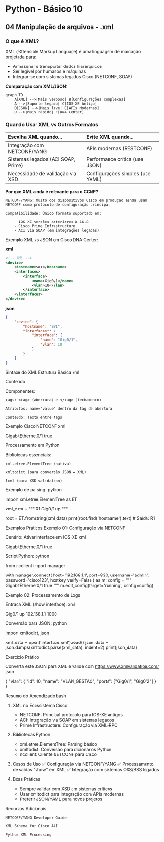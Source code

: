 # Python - Básico 10

## 04 Manipulação de arquivos - .xml

### O que é XML?
XML (eXtensible Markup Language) é uma linguagem de marcação projetada para:
- Armazenar e transportar dados hierárquicos
- Ser legível por humanos e máquinas
- Integrar-se com sistemas legados Cisco (NETCONF, SOAP)

**Comparação com XML/JSON:**
```mermaid
graph TD
    A[XML] -->|Mais verboso| B[Configurações complexas]
    A -->|Suporte legado| C[IOS-XE Antigo]
    D[JSON] -->|Mais leve| E[APIs Modernas]
    D -->|Mais rápido| F[DNA Center]
```

### Quando Usar XML vs Outros Formatos  

| **Escolha XML quando...**          | **Evite XML quando...**          |
|:-----------------------------------|:---------------------------------|
| Integração com NETCONF/YANG        | APIs modernas (RESTCONF)         |
| Sistemas legados (ACI SOAP, Prime) | Performance crítica (use JSON)   |
| Necessidade de validação via XSD   | Configurações simples (use YAML) |

**Por que XML ainda é relevante para o CCNP?**

    NETCONF/YANG: muito dos dispositivos Cisco em produção ainda usam NETCONF como protocolo de configuração principal

    Compatibilidade: Único formato suportado em:

        - IOS-XE versões anteriores à 16.8
        - Cisco Prime Infrastructure
        - ACI via SOAP (em integrações legadas)

Exemplo XML vs JSON em Cisco DNA Center:

**xml**

```xml
<!-- XML -->
<device>
    <hostname>SW1</hostname>
    <interfaces>
        <interface>
            <name>Gig0/1</name>
            <vlan>10</vlan>
        </interface>
    </interfaces>
</device>
```

**json**

```json
{
    "device": {
        "hostname": "SW1",
        "interfaces": {
            "interface": {
                "name": "Gig0/1",
                "vlan": 10
            }
        }
    }
}
```

Sintaxe do XML
Estrutura Básica
xml

<?xml version="1.0" encoding="UTF-8"?>
<root>
    <element attribute="value">
        <child>Conteúdo</child>
    </element>
</root>

Componentes:

    Tags: <tag> (abertura) e </tag> (fechamento)

    Atributos: name="value" dentro da tag de abertura

    Conteúdo: Texto entre tags

Exemplo Cisco NETCONF
xml

<rpc message-id="101" xmlns="urn:ietf:params:xml:ns:netconf:base:1.0">
    <edit-config>
        <target>
            <running/>
        </target>
        <config>
            <interface xmlns="urn:ietf:params:xml:ns:yang:ietf-interfaces">
                <name>GigabitEthernet0/1</name>
                <enabled>true</enabled>
            </interface>
        </config>
    </edit-config>
</rpc>

Processamento em Python

Bibliotecas essenciais:

    xml.etree.ElementTree (nativa)

    xmltodict (para conversão JSON ↔ XML)

    lxml (para XSD validation)

Exemplo de parsing:
python

import xml.etree.ElementTree as ET

xml_data = """
<device>
    <hostname>R1</hostname>
    <interfaces>
        <interface>
            <name>Gig0/1</name>
            <status>up</status>
        </interface>
    </interfaces>
</device>"""

root = ET.fromstring(xml_data)
print(root.find('hostname').text)  # Saída: R1

Exemplos Práticos
Exemplo 01: Configuração via NETCONF

Cenário: Ativar interface em IOS-XE
xml

<rpc message-id="101">
    <edit-config>
        <target>
            <running/>
        </target>
        <config>
            <interface xmlns="urn:ietf:params:xml:ns:yang:ietf-interfaces">
                <name>GigabitEthernet0/1</name>
                <enabled>true</enabled>
            </interface>
        </config>
    </edit-config>
</rpc>

Script Python:
python

from ncclient import manager

with manager.connect(
    host='192.168.1.1',
    port=830,
    username='admin',
    password='cisco123',
    hostkey_verify=False
) as m:
    config = """
    <config>
        <interfaces xmlns="urn:ietf:params:xml:ns:yang:ietf-interfaces">
            <interface>
                <name>GigabitEthernet0/1</name>
                <enabled>true</enabled>
            </interface>
        </interfaces>
    </config>"""
    m.edit_config(target='running', config=config)

Exemplo 02: Processamento de Logs

Entrada XML (show interface):
xml

<interface>
    <name>Gig0/1</name>
    <status>up</status>
    <ip-address>192.168.1.1</ip-address>
    <speed>1000</speed>
</interface>

Conversão para JSON:
python

import xmltodict, json

xml_data = open('interface.xml').read()
json_data = json.dumps(xmltodict.parse(xml_data), indent=2)
print(json_data)

Exercício Prático

Converta este JSON para XML e valide com https://www.xmlvalidation.com/
json

{
    "vlan": {
        "id": 10,
        "name": "VLAN_GESTAO",
        "ports": ["Gig0/1", "Gig0/2"]
    }
}

Resumo do Aprendizado
bash

1. XML no Ecossistema Cisco
   - NETCONF: Principal protocolo para IOS-XE antigos
   - ACI: Integração via SOAP em sistemas legados
   - Prime Infrastructure: Configuração via XML-RPC

2. Bibliotecas Python
   - xml.etree.ElementTree: Parsing básico
   - xmltodict: Conversão para dicionários Python
   - ncclient: Cliente NETCONF para Cisco

3. Casos de Uso
   ✅ Configuração via NETCONF/YANG
   ✅ Processamento de saídas "show" em XML
   ✅ Integração com sistemas OSS/BSS legados

4. Boas Práticas
   - Sempre validar com XSD em sistemas críticos
   - Usar xmltodict para integração com APIs modernas
   - Preferir JSON/YAML para novos projetos

Recursos Adicionais

    NETCONF/YANG Developer Guide

    XML Schema for Cisco ACI

    Python XML Processing


